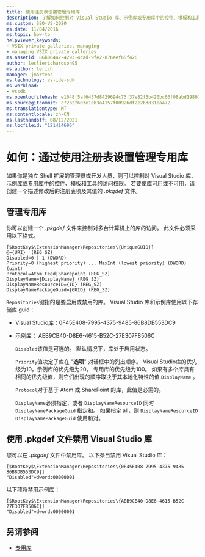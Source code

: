 ```yaml
---
title: 使用注册表设置管理专用库
description: 了解如何控制对 Visual Studio 库、示例库或专用库中的控件、模板和工具的访问。
ms.custom: SEO-VS-2020
ms.date: 11/04/2016
ms.topic: how-to
helpviewer_keywords:
- VSIX private galleries, managing
- managing VSIX private galleries
ms.assetid: 86b86442-4293-4cad-9fe2-876eef65f426
author: leslierichardson95
ms.author: lerich
manager: jmartens
ms.technology: vs-ide-sdk
ms.workload:
- vssdk
ms.openlocfilehash: e1048f5af6457d8429694c73f37e82f5b420bc66f08abd198016388441346f40
ms.sourcegitcommit: c72b2f603e1eb3a4157f00926df2e263831ea472
ms.translationtype: MT
ms.contentlocale: zh-CN
ms.lasthandoff: 08/12/2021
ms.locfileid: "121414696"
---
```

# <a name="how-to-manage-a-private-gallery-by-using-registry-settings"></a>如何：通过使用注册表设置管理专用库
如果你是独立 Shell 扩展的管理员或开发人员，则可以控制对 Visual Studio 库、示例库或专用库中的控件、模板和工具的访问权限。 若要使库可用或不可用，请创建一个描述修改后的注册表项及其值的 *.pkgdef* 文件。

## <a name="manage-private-galleries"></a>管理专用库
 你可以创建一个 *.pkgdef* 文件来控制对多台计算机上的库的访问。 此文件必须采用以下格式。

```
[$RootKey$\ExtensionManager\Repositories\{UniqueGUID}]
@={URI}  (REG_SZ)
Disabled=0 | 1 (DWORD)
Priority=0 (highest priority) ... MaxInt (lowest priority) (DWORD) (uint)
Protocol=Atom Feed|Sharepoint (REG_SZ)
DisplayName={DisplayName} (REG_SZ)
DisplayNameResourceID={ID} (REG_SZ)
DisplayNamePackageGuid={GUID} (REG_SZ)

```

 `Repositories`键指的是要启用或禁用的库。 Visual Studio 库和示例库使用以下存储库 guid：

- Visual Studio库：0F45E408-7995-4375-9485-86B8DB553DC9

- 示例库： AEB9CB40-D8E6-4615-B52C-27E307F8506C

  `Disabled`该值是可选的。 默认情况下，库处于启用状态。

  `Priority`值决定了库在 "**选项**" 对话框中的列出顺序。 Visual Studio库的优先级为10，示例库的优先级为20。 专用库的优先级为100。 如果有多个库具有相同的优先级值，则它们出现的顺序取决于其本地化特性的值 `DisplayName` 。

  `Protocol`对于基于 Atom 或 SharePoint 的库，此值是必需的。

  `DisplayName`必须指定，或者 `DisplayNameResourceID` 同时 `DisplayNamePackageGuid` 指定和。 如果指定 all，则 `DisplayNameResourceID` `DisplayNamePackageGuid` 使用和对。

## <a name="disable-the-visual-studio-gallery-using-a-pkgdef-file"></a>使用 .pkgdef 文件禁用 Visual Studio 库
 您可以在 *.pkgdef* 文件中禁用库。 以下条目禁用 Visual Studio 库：

```
[$RootKey$\ExtensionManager\Repositories\{0F45E408-7995-4375-9485-86B8DB553DC9}]
"Disabled"=dword:00000001

```

 以下项将禁用示例库：

```
[$RootKey$\ExtensionManager\Repositories\{AEB9CB40-D8E6-4615-B52C-27E307F8506C}]
"Disabled"=dword:00000001

```

## <a name="see-also"></a>另请参阅
- [专用库](../extensibility/private-galleries.md)

